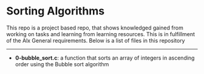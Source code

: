 # Sorting Algorithms
This repo is a project based repo, that shows knowledged gained from working on tasks and learning from learning resources.
This is in fulfillment of the Alx General requirements.
Below is a list of files in this repository

---
- **0-bubble_sort.c**: a function that sorts an array of integers in ascending order using the Bubble sort algorithm
